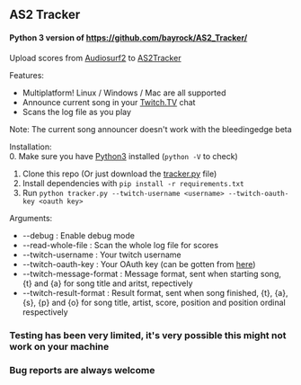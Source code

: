 ## AS2 Tracker
#### Python 3 version of https://github.com/bayrock/AS2_Tracker/

Upload scores from [Audiosurf2](http://store.steampowered.com/app/235800/) to [AS2Tracker](http://as2tracker.com)

Features:
- Multiplatform! Linux / Windows / Mac are all supported
- Announce current song in your [Twitch.TV](https://twitch.tv) chat
- Scans the log file as you play
 
Note: The current song announcer doesn't work with the bleedingedge beta

Installation:  
0. Make sure you have [Python3](https://www.python.org/downloads/) installed (`python -V` to check)  
1. Clone this repo (Or just download the [tracker.py](https://raw.githubusercontent.com/kacgal/AS2_Tracker_Python/master/tracker.py) file)  
2. Install dependencies with `pip install -r requirements.txt`  
3. Run `python tracker.py --twitch-username <username> --twitch-oauth-key <oauth key>`  

Arguments:
- --debug : Enable debug mode
- --read-whole-file : Scan the whole log file for scores
- --twitch-username <username> : Your twitch username
- --twitch-oauth-key <oauth key> : Your OAuth key (can be gotten from [here](http://www.twitchapps.com/tmi/))
- --twitch-message-format <format> : Message format, sent when starting song, {t} and {a} for song title and aritst, repectively
- --twitch-result-format <format> : Result format, sent when  song finished, {t}, {a}, {s}, {p} and {o} for song title, artist, score, position and position ordinal respectively

### Testing has been very limited, it's very possible this might not work on your machine
### Bug reports are always welcome

